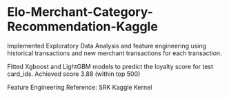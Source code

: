 # Elo-Merchant-Category-Recommendation-Kaggle
Implemented Exploratory Data Analysis and feature engineering using historical transactions and new merchant transactions 
for each transaction.

Fitted Xgboost and LightGBM models to predict the loyalty score for test card_ids. Achieved score 3.88 (within top 500)

Feature Engineering Reference: SRK Kaggle Kernel
